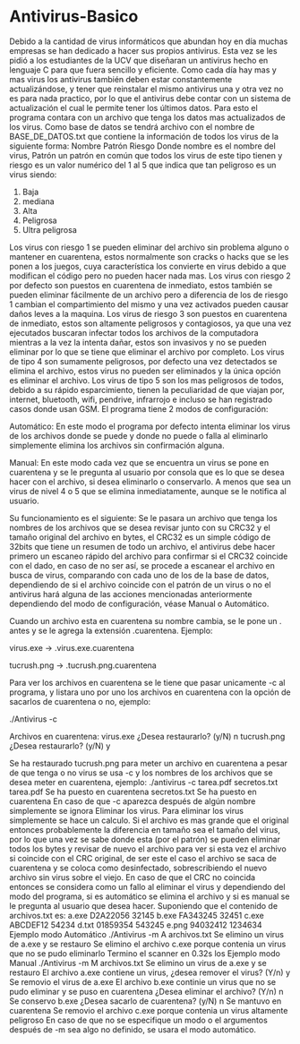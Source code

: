 # Antivirus-Basico

Debido a la cantidad de virus informáticos que abundan hoy en día muchas empresas se han dedicado a
hacer sus propios antivirus. Esta vez se les pidió a los estudiantes de  la UCV que diseñaran un antivirus hecho en lenguaje C para que fuera sencillo y eficiente.
Como cada día hay mas y mas virus los antivirus también deben estar constantemente actualizándose, y
tener que reinstalar el mismo antivirus una y otra vez no es para nada practico, por lo que el antivirus
debe contar con un sistema de actualización el cual le permite tener los últimos datos. Para esto el
programa contara con un archivo que tenga los datos mas actualizados de los virus.
Como base de datos se tendrá archivo con el nombre de BASE_DE_DATOS.txt que contiene la
información de todos los virus de la siguiente forma:
Nombre Patrón Riesgo
Donde nombre es el nombre del virus, Patrón un patrón en común que todos los virus de este tipo
tienen y riesgo es un valor numérico del 1 al 5 que indica que tan peligroso es un virus siendo:
1. Baja
2. mediana
3. Alta
4. Peligrosa
5. Ultra peligrosa

Los virus con riesgo 1 se pueden eliminar del archivo sin problema alguno o mantener en cuarentena,
estos normalmente son cracks o hacks que se les ponen a los juegos, cuya característica los convierte en
virus debido a que modifican el código pero no pueden hacer nada mas. Los virus con riesgo 2 por
defecto son puestos en cuarentena de inmediato, estos también se pueden eliminar fácilmente de un
archivo pero a diferencia de los de riesgo 1 cambian el compartimiento del mismo y una vez activados
pueden causar daños leves a la maquina. Los virus de riesgo 3 son puestos en cuarentena de inmediato,
estos son altamente peligrosos y contagiosos, ya que una vez ejecutados buscaran infectar todos los
archivos de la computadora mientras a la vez la intenta dañar, estos son invasivos y no se pueden
eliminar por lo que se tiene que eliminar el archivo por completo. Los virus de tipo 4 son sumamente
peligrosos, por defecto una vez detectados se elimina el archivo, estos virus no pueden ser eliminados y
la única opción es eliminar el archivo. Los virus de tipo 5 son los mas peligrosos de todos, debido a su
rápido esparcimiento, tienen la peculiaridad de que viajan por, internet, bluetooth, wifi, pendrive,
infrarrojo e incluso se han registrado casos donde usan GSM.
El programa tiene 2 modos de configuración:

Automático: En este modo el programa por defecto intenta eliminar los virus de los archivos donde se
puede y donde no puede o falla al eliminarlo simplemente elimina los archivos sin confirmación
alguna.

Manual: En este modo cada vez que se encuentra un virus se pone en cuarentena y se le pregunta al
usuario por consola que es lo que se desea hacer con el archivo, si desea eliminarlo o conservarlo. A
menos que sea un virus de nivel 4 o 5 que se elimina inmediatamente, aunque se le notifica al usuario.


Su funcionamiento es el siguiente:
Se le pasara un archivo que tenga los nombres de los archivos que se desea revisar junto con su CRC32
y el tamaño original del archivo en bytes, el CRC32 es un simple código de 32bits que tiene un
resumen de todo un archivo, el antivirus debe hacer primero un escaneo rápido del archivo para
confirmar si el CRC32 coincide con el dado, en caso de no ser así, se procede a escanear el archivo en
busca de virus, comparando con cada uno de los de la base de datos, dependiendo de si el archivo
coincide con el patrón de un virus o no el antivirus hará alguna de las acciones mencionadas
anteriormente dependiendo del modo de configuración, véase Manual o Automático.

Cuando un archivo esta en cuarentena su nombre cambia, se le pone un . antes y se le agrega la
extensión .cuarentena. Ejemplo:

virus.exe →
.virus.exe.cuarentena

tucrush.png →
.tucrush.png.cuarentena


Para ver los archivos en cuarentena se le tiene que pasar unicamente -c al programa, y listara uno por
uno los archivos en cuarentena con la opción de sacarlos de cuarentena o no, ejemplo:

./Antivirus -c

Archivos en cuarentena:
virus.exe ¿Desea restaurarlo? (y/N)
n
tucrush.png ¿Desea restaurarlo? (y/N)
y

Se ha restaurado tucrush.png
para meter un archivo en cuarentena a pesar de que tenga o no virus se usa -c y los nombres de los
archivos que se desea meter en cuarentena, ejemplo:
./antivirus -c tarea.pdf secretos.txt
tarea.pdf Se ha puesto en cuarentena
secretos.txt Se ha puesto en cuarentena
En caso de que -c aparezca después de algún nombre simplemente se ignora
Eliminar los virus.
Para eliminar los virus simplemente se hace un calculo. Si el archivo es mas grande que el original
entonces probablemente la diferencia en tamaño sea el tamaño del virus, por lo que una vez se sabe
donde esta (por el patrón) se pueden eliminar todos los bytes y revisar de nuevo el archivo para ver si
esta vez el archivo si coincide con el CRC original, de ser este el caso el archivo se saca de cuarentena
y se coloca como desinfectado, sobrescribiendo el nuevo archivo sin virus sobre el viejo. En caso de
que el CRC no coincida entonces se considera como un fallo al eliminar el virus y dependiendo del
modo del programa, si es automático se elimina el archivo y si es manual se le pregunta al usuario que
desea hacer.
Suponiendo que el contenido de archivos.txt es:
a.exe D2A22056 32145
b.exe FA343245 32451
c.exe ABCDEF12 54234
d.txt 01859354 543245
e.png 94032412 1234634
Ejemplo modo Automático
./Antivirus -m A archivos.txt
Se elimino un virus de a.exe y se restauro
Se elimino el archivo c.exe porque contenia un virus que no se pudo eliminarlo
Termino el scanner en 0.32s los
Ejemplo modo Manual
./Antivirus -m M archivos.txt
Se elimino un virus de a.exe y se restauro
El archivo a.exe contiene un virus, ¿desea remover el virus? (Y/n)
y
Se removio el virus de a.exe
El archivo b.exe continie un virus que no se pudo eliminar y se puso en cuarentena ¿Desea eliminar el
archivo? (Y/n)
n
Se conservo b.exe
¿Desea sacarlo de cuarentena? (y/N)
n
Se mantuvo en cuarentena
Se removio el archivo c.exe porque contenia un virus altamente peligroso
En caso de que no se especifique un modo o el argumentos después de -m sea algo no definido, se
usara el modo automático.
